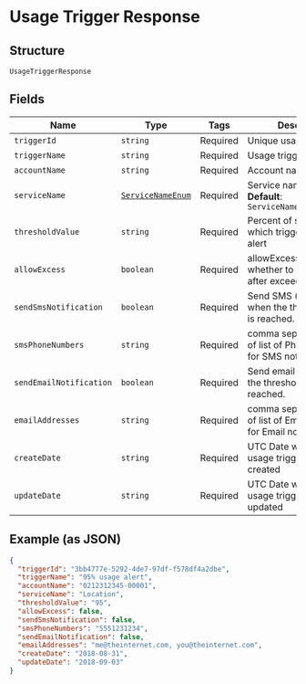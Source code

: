 
# Usage Trigger Response

## Structure

`UsageTriggerResponse`

## Fields

| Name | Type | Tags | Description |
|  --- | --- | --- | --- |
| `triggerId` | `string` | Required | Unique usage triggerId |
| `triggerName` | `string` | Required | Usage trigger name |
| `accountName` | `string` | Required | Account name |
| `serviceName` | [`ServiceNameEnum`](../../doc/models/service-name-enum.md) | Required | Service name<br>**Default**: `ServiceNameEnum.Location` |
| `thresholdValue` | `string` | Required | Percent of subscription at which trigger will send an alert |
| `allowExcess` | `boolean` | Required | allowExcess determines whether to restrict usage after exceeds limits |
| `sendSmsNotification` | `boolean` | Required | Send SMS (text) alerts when the thresholdValue is reached. |
| `smsPhoneNumbers` | `string` | Required | comma seperated value of list of Phone numbers for SMS notifications |
| `sendEmailNotification` | `boolean` | Required | Send email alerts when the thresholdValue is reached. |
| `emailAddresses` | `string` | Required | comma seperated value of list of Email addresses for Email notifications |
| `createDate` | `string` | Required | UTC Date when the usage trigger was created |
| `updateDate` | `string` | Required | UTC Date when the usage trigger was last updated |

## Example (as JSON)

```json
{
  "triggerId": "3bb4777e-5292-4de7-97df-f578df4a2dbe",
  "triggerName": "95% usage alert",
  "accountName": "0212312345-00001",
  "serviceName": "Location",
  "thresholdValue": "95",
  "allowExcess": false,
  "sendSmsNotification": false,
  "smsPhoneNumbers": "5551231234",
  "sendEmailNotification": false,
  "emailAddresses": "me@theinternet.com, you@theinternet.com",
  "createDate": "2018-08-31",
  "updateDate": "2018-09-03"
}
```

